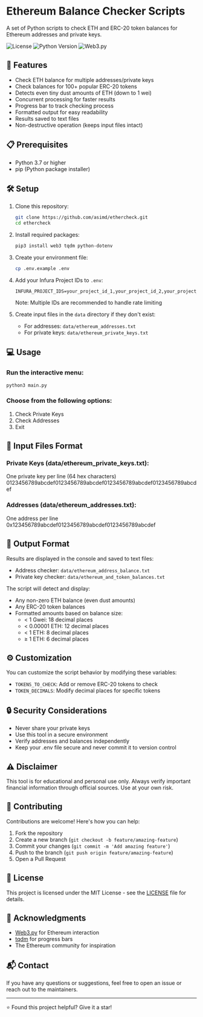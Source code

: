 # Ethereum Balance Checker Scripts

A set of Python scripts to check ETH and ERC-20 token balances for Ethereum addresses and private keys.

![License](https://img.shields.io/badge/license-MIT-blue.svg)
![Python Version](https://img.shields.io/badge/python-3.7%2B-blue)
![Web3.py](https://img.shields.io/badge/web3.py-latest-green)

## 🚀 Features

- Check ETH balance for multiple addresses/private keys
- Check balances for 100+ popular ERC-20 tokens
- Detects even tiny dust amounts of ETH (down to 1 wei)
- Concurrent processing for faster results
- Progress bar to track checking process
- Formatted output for easy readability
- Results saved to text files
- Non-destructive operation (keeps input files intact)

## 📋 Prerequisites

- Python 3.7 or higher
- pip (Python package installer)

## 🛠️ Setup

1. Clone this repository:
   ```bash
   git clone https://github.com/asimd/ethercheck.git
   cd ethercheck
   ```

2. Install required packages:
   ```bash
   pip3 install web3 tqdm python-dotenv
   ```

3. Create your environment file:
   ```bash
   cp .env.example .env
   ```

4. Add your Infura Project IDs to `.env`:
   ```
   INFURA_PROJECT_IDS=your_project_id_1,your_project_id_2,your_project_id_3
   ```
   Note: Multiple IDs are recommended to handle rate limiting

5. Create input files in the `data` directory if they don't exist:
   - For addresses: `data/ethereum_addresses.txt`
   - For private keys: `data/ethereum_private_keys.txt`

## 💻 Usage

### Run the interactive menu:
   ```bash
   python3 main.py
   ```

### Choose from the following options:

1. Check Private Keys
2. Check Addresses
3. Exit

## 📝 Input Files Format
### Private Keys (data/ethereum_private_keys.txt):
One private key per line (64 hex characters)
0123456789abcdef0123456789abcdef0123456789abcdef0123456789abcdef

### Addresses (data/ethereum_addresses.txt):
One address per line
0x123456789abcdef0123456789abcdef0123456789abcdef

## 📝 Output Format

Results are displayed in the console and saved to text files:
- Address checker: `data/ethereum_address_balance.txt`
- Private key checker: `data/ethereum_and_token_balances.txt`

The script will detect and display:
- Any non-zero ETH balance (even dust amounts)
- Any ERC-20 token balances
- Formatted amounts based on balance size:
  - < 1 Gwei: 18 decimal places
  - < 0.00001 ETH: 12 decimal places
  - < 1 ETH: 8 decimal places
  - ≥ 1 ETH: 6 decimal places

## ⚙️ Customization

You can customize the script behavior by modifying these variables:

- `TOKENS_TO_CHECK`: Add or remove ERC-20 tokens to check
- `TOKEN_DECIMALS`: Modify decimal places for specific tokens

## 🔒 Security Considerations

- Never share your private keys
- Use this tool in a secure environment
- Verify addresses and balances independently
- Keep your .env file secure and never commit it to version control

## ⚠️ Disclaimer

This tool is for educational and personal use only. Always verify important financial information through official sources. Use at your own risk.

## 🤝 Contributing

Contributions are welcome! Here's how you can help:

1. Fork the repository
2. Create a new branch (`git checkout -b feature/amazing-feature`)
3. Commit your changes (`git commit -m 'Add amazing feature'`)
4. Push to the branch (`git push origin feature/amazing-feature`)
5. Open a Pull Request

## 📄 License

This project is licensed under the MIT License - see the [LICENSE](LICENSE) file for details.

## 🙏 Acknowledgments

- [Web3.py](https://web3py.readthedocs.io/) for Ethereum interaction
- [tqdm](https://github.com/tqdm/tqdm) for progress bars
- The Ethereum community for inspiration

## 📬 Contact

If you have any questions or suggestions, feel free to open an issue or reach out to the maintainers.

---
⭐ Found this project helpful? Give it a star!